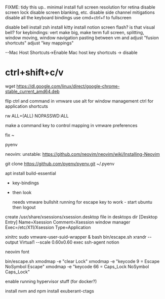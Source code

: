 FIXME: tidy this up..
minimal install
full screen resolution for retina
disable screen lock
disable screen blanking, etc.
disable side channel mitigations
disable all the keyboard bindings
  use cmd+ctrl+f to fullscreen

disable bell
install zsh
install kitty
install notion
screen flash? is that visual bell?
for keybindings: vert make big, make term full screen, splitting, window moving, window navigation
pasting between vm and 
adjust "fusion shortcuts"
adjust "key mappings"

--Mac Host Shortcuts->Enable Mac host key shortcuts -> disable

# ctrl+shift+c/v
wget https://dl.google.com/linux/direct/google-chrome-stable_current_amd64.deb

flip ctrl and command in vmware
use alt for window management
ctrl for application shortcuts

rw ALL=(ALL) NOPASSWD:ALL

make a command key to control mapping in vmware preferences

fix ~

pyenv

neovim: unstable: https://github.com/neovim/neovim/wiki/Installing-Neovim

git clone https://github.com/pyenv/pyenv.git ~/.pyenv

apt install build-essential

* key-bindings
* then look
  
  needs vmware bullshit running for escape key to work - start ubuntu then logout

create /usr/share/xsessions/xsession.desktop file in  desktops dir
[Desktop Entry]
Name=Xsession
Comment=Xsession window manager
Exec=/etc/X11/Xsession
Type=Application

xinitrc
sudo vmware-user-suid-wrapper &
bash bin/escape.sh
xrandr --output Virtual1 --scale 0.60x0.60
exec ssh-agent notion


neovim font

bin/escape.sh
xmodmap -e "clear Lock"
xmodmap -e "keycode 9 = Escape NoSymbol Escape"
xmodmap -e "keycode 66 = Caps_Lock NoSymbol Caps_Lock"



enable running hypervisor stuff (for docker?)

install nvm and npm
install exuberant-ctags


